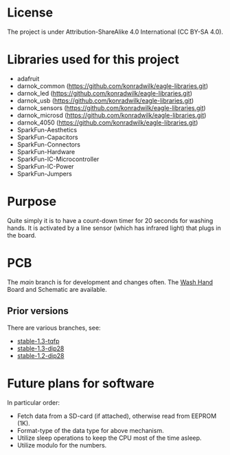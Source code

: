 # License

The project is under Attribution-ShareAlike 4.0 International (CC BY-SA 4.0).

# Libraries used for this project

 - adafruit
 - darnok\_common (https://github.com/konradwilk/eagle-libraries.git)
 - darnok\_led (https://github.com/konradwilk/eagle-libraries.git)
 - darnok\_usb (https://github.com/konradwilk/eagle-libraries.git)
 - darnok\_sensors (https://github.com/konradwilk/eagle-libraries.git)
 - darnok\_microsd (https://github.com/konradwilk/eagle-libraries.git)
 - darnok\_4050 (https://github.com/konradwilk/eagle-libraries.git)
 - SparkFun-Aesthetics
 - SparkFun-Capacitors
 - SparkFun-Connectors
 - SparkFun-Hardware
 - SparkFun-IC-Microcontroller
 - SparkFun-IC-Power
 - SparkFun-Jumpers

# Purpose

Quite simply it is to have a count-down timer for 20 seconds for washing hands.
It is activated by a line sensor (which has infrared light) that plugs in the board.

# PCB

The _main_ branch is for development and changes often.
The <a href="Wash_Hand.pdf">Wash Hand</a> Board and Schematic are available.

## Prior versions

There are various branches, see:

 - <a href="https://github.com/konradwilk/wash-hand-pcb/tree/stable-1.3-tqfp">stable-1.3-tqfp</a>
 - <a href="https://github.com/konradwilk/wash-hand-pcb/tree/stable-1.3-dip28">stable-1.3-dip28</a>
 - <a href="https://github.com/konradwilk/wash-hand-pcb/tree/stable-1.2-dip28">stable-1.2-dip28</a>

# Future plans for software

In particular order:

 - Fetch data from a SD-card (if attached), otherwise read from EEPROM (1K).
 - Format-type of the data type for above mechanism.
 - Utilize sleep operations to keep the CPU most of the time asleep.
 - Utilize modulo for the numbers.
